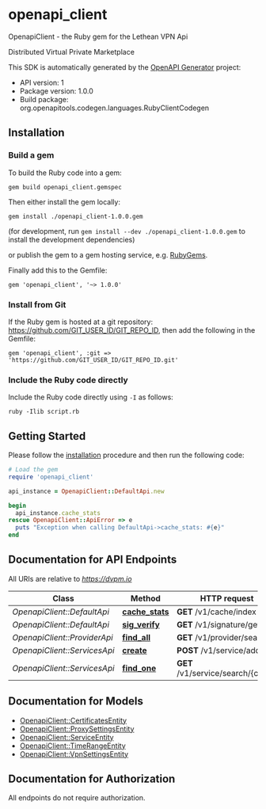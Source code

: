 # openapi_client

OpenapiClient - the Ruby gem for the Lethean VPN Api

Distributed Virtual Private Marketplace

This SDK is automatically generated by the [OpenAPI Generator](https://openapi-generator.tech) project:

- API version: 1
- Package version: 1.0.0
- Build package: org.openapitools.codegen.languages.RubyClientCodegen

## Installation

### Build a gem

To build the Ruby code into a gem:

```shell
gem build openapi_client.gemspec
```

Then either install the gem locally:

```shell
gem install ./openapi_client-1.0.0.gem
```

(for development, run `gem install --dev ./openapi_client-1.0.0.gem` to install the development dependencies)

or publish the gem to a gem hosting service, e.g. [RubyGems](https://rubygems.org/).

Finally add this to the Gemfile:

    gem 'openapi_client', '~> 1.0.0'

### Install from Git

If the Ruby gem is hosted at a git repository: https://github.com/GIT_USER_ID/GIT_REPO_ID, then add the following in the Gemfile:

    gem 'openapi_client', :git => 'https://github.com/GIT_USER_ID/GIT_REPO_ID.git'

### Include the Ruby code directly

Include the Ruby code directly using `-I` as follows:

```shell
ruby -Ilib script.rb
```

## Getting Started

Please follow the [installation](#installation) procedure and then run the following code:

```ruby
# Load the gem
require 'openapi_client'

api_instance = OpenapiClient::DefaultApi.new

begin
  api_instance.cache_stats
rescue OpenapiClient::ApiError => e
  puts "Exception when calling DefaultApi->cache_stats: #{e}"
end

```

## Documentation for API Endpoints

All URIs are relative to *https://dvpm.io*

Class | Method | HTTP request | Description
------------ | ------------- | ------------- | -------------
*OpenapiClient::DefaultApi* | [**cache_stats**](docs/DefaultApi.md#cache_stats) | **GET** /v1/cache/index | 
*OpenapiClient::DefaultApi* | [**sig_verify**](docs/DefaultApi.md#sig_verify) | **GET** /v1/signature/get | 
*OpenapiClient::ProviderApi* | [**find_all**](docs/ProviderApi.md#find_all) | **GET** /v1/provider/search | 
*OpenapiClient::ServicesApi* | [**create**](docs/ServicesApi.md#create) | **POST** /v1/service/add | 
*OpenapiClient::ServicesApi* | [**find_one**](docs/ServicesApi.md#find_one) | **GET** /v1/service/search/{client} | 


## Documentation for Models

 - [OpenapiClient::CertificatesEntity](docs/CertificatesEntity.md)
 - [OpenapiClient::ProxySettingsEntity](docs/ProxySettingsEntity.md)
 - [OpenapiClient::ServiceEntity](docs/ServiceEntity.md)
 - [OpenapiClient::TimeRangeEntity](docs/TimeRangeEntity.md)
 - [OpenapiClient::VpnSettingsEntity](docs/VpnSettingsEntity.md)


## Documentation for Authorization

 All endpoints do not require authorization.

